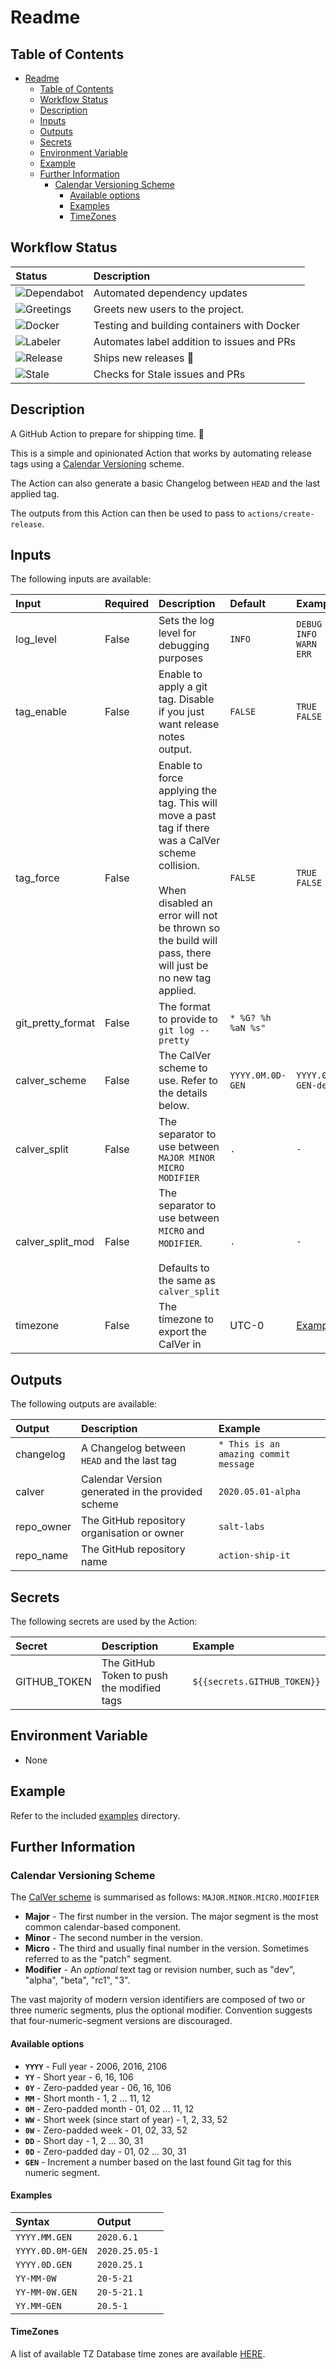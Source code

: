 # Readme

## Table of Contents

<!-- TOC -->

- [Readme](#readme)
  - [Table of Contents](#table-of-contents)
  - [Workflow Status](#workflow-status)
  - [Description](#description)
  - [Inputs](#inputs)
  - [Outputs](#outputs)
  - [Secrets](#secrets)
  - [Environment Variable](#environment-variable)
  - [Example](#example)
  - [Further Information](#further-information)
    - [Calendar Versioning Scheme](#calendar-versioning-scheme)
      - [Available options](#available-options)
      - [Examples](#examples)
      - [TimeZones](#timezones)

<!-- /TOC -->

## Workflow Status

| Status                                                                                            | Description                                 |
| :------------------------------------------------------------------------------------------------ | :------------------------------------------ |
| ![Dependabot](https://api.dependabot.com/badges/status?host=github&repo=salt-labs/action-ship-it) | Automated dependency updates                |
| ![Greetings](https://github.com/salt-labs/action-ship-it/workflows/Greetings/badge.svg)           | Greets new users to the project.            |
| ![Docker](https://github.com/salt-labs/action-ship-it/workflows/Docker/badge.svg)                 | Testing and building containers with Docker |
| ![Labeler](https://github.com/salt-labs/action-ship-it/workflows/Labeler/badge.svg)               | Automates label addition to issues and PRs  |
| ![Release](https://github.com/salt-labs/action-ship-it/workflows/Release/badge.svg)               | Ships new releases :ship:                   |
| ![Stale](https://github.com/salt-labs/action-ship-it/workflows/Stale/badge.svg)                   | Checks for Stale issues and PRs             |

## Description

<!--
A detailed description of what the action does.
-->

A GitHub Action to prepare for shipping time. 🚢

This is a simple and opinionated Action that works by automating release tags using a [Calendar Versioning](https://calver.org) scheme.

The Action can also generate a basic Changelog between `HEAD` and the last applied tag.

The outputs from this Action can then be used to pass to `actions/create-release`.

## Inputs

<!--
Descriptions for all the inputs available in this Action
-->

The following inputs are available:

| Input             | Required | Description                                                                                                                                                                                                            | Default            | Examples                                                                                         |     |
| :---------------- | :------- | :--------------------------------------------------------------------------------------------------------------------------------------------------------------------------------------------------------------------- | :----------------- | :----------------------------------------------------------------------------------------------- | --- |
| log_level         | False    | Sets the log level for debugging purposes                                                                                                                                                                              | `INFO`             | `DEBUG`</br>`INFO`</br>`WARN`</br>`ERR`                                                          |     |
| tag_enable        | False    | Enable to apply a git tag. Disable if you just want release notes output.                                                                                                                                              | `FALSE`            | `TRUE`</br>`FALSE`                                                                               |     |
| tag_force         | False    | Enable to force applying the tag. This will move a past tag if there was a CalVer scheme collision. </br></br>When disabled an error will not be thrown so the build will pass, there will just be no new tag applied. | `FALSE`            | `TRUE`</br>`FALSE`                                                                               |     |
| git_pretty_format | False    | The format to provide to `git log --pretty`                                                                                                                                                                            | `* %G? %h %aN %s"` |                                                                                                  |     |
| calver_scheme     | False    | The CalVer scheme to use. Refer to the details below.                                                                                                                                                                  | `YYYY.0M.0D-GEN`   | `YYYY.0M.0D-GEN-dev`                                                                             |     |
| calver_split      | False    | The separator to use between `MAJOR MINOR MICRO MODIFIER`                                                                                                                                                              | `.`                | `-`                                                                                              | `.` |
| calver_split_mod  | False    | The separator to use between `MICRO` and `MODIFIER`. </br></br>Defaults to the same as `calver_split`                                                                                                                  | `.`                | `-`                                                                                              | `.` |
| timezone          | False    | The timezone to export the CalVer in                                                                                                                                                                                   | UTC-0              | [Examples](https://en.wikipedia.org/wiki/List_of_tz_database_time_zones "TZ Database Time Zone") |     |

## Outputs

<!--
Descriptions for all the outputs available in this Action
-->

The following outputs are available:

| Output     | Description                                       | Example                               |
| :--------- | :------------------------------------------------ | :------------------------------------ |
| changelog  | A Changelog between `HEAD` and the last tag       | `* This is an amazing commit message` |
| calver     | Calendar Version generated in the provided scheme | `2020.05.01-alpha`                    |
| repo_owner | The GitHub repository organisation or owner       | `salt-labs`                           |
| repo_name  | The GitHub repository name                        | `action-ship-it`                      |

## Secrets

<!--
Descriptions for all the secrets required by this Action
-->

The following secrets are used by the Action:

| Secret       | Description                                | Example                     |
| :----------- | :----------------------------------------- | :-------------------------- |
| GITHUB_TOKEN | The GitHub Token to push the modified tags | `${{secrets.GITHUB_TOKEN}}` |

## Environment Variable

<!--
Descriptions for all the environment variables used by the Action
-->

- None

## Example

Refer to the included [examples](./examples "examples") directory.

## Further Information

### Calendar Versioning Scheme

The [CalVer scheme](https://calver.org) is summarised as follows: `MAJOR.MINOR.MICRO.MODIFIER`

- **Major** - The first number in the version. The major segment is the most common calendar-based component.
- **Minor** - The second number in the version.
- **Micro** - The third and usually final number in the version. Sometimes
  referred to as the "patch" segment.
- **Modifier** - An _optional_ text tag or revision number, such as "dev", "alpha", "beta",
  "rc1", "3".

The vast majority of modern version identifiers are composed of two or
three numeric segments, plus the optional modifier. Convention
suggests that four-numeric-segment versions are discouraged.

#### Available options

- **`YYYY`** - Full year - 2006, 2016, 2106
- **`YY`** - Short year - 6, 16, 106
- **`0Y`** - Zero-padded year - 06, 16, 106
- **`MM`** - Short month - 1, 2 ... 11, 12
- **`0M`** - Zero-padded month - 01, 02 ... 11, 12
- **`WW`** - Short week (since start of year) - 1, 2, 33, 52
- **`0W`** - Zero-padded week - 01, 02, 33, 52
- **`DD`** - Short day - 1, 2 ... 30, 31
- **`0D`** - Zero-padded day - 01, 02 ... 30, 31
- **`GEN`** - Increment a number based on the last found Git tag for this numeric segment.

#### Examples

| Syntax           | Output         |
| :--------------- | :------------- |
| `YYYY.MM.GEN`    | `2020.6.1`     |
| `YYYY.0D.0M-GEN` | `2020.25.05-1` |
| `YYYY.0D.GEN`    | `2020.25.1`    |
| `YY-MM-0W`       | `20-5-21`      |
| `YY-MM-0W.GEN`   | `20-5-21.1`    |
| `YY.MM-GEN`      | `20.5-1`       |

#### TimeZones

A list of available TZ Database time zones are available [HERE](https://en.wikipedia.org/wiki/List_of_tz_database_time_zones "TZ Database Time Zone").
